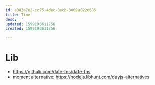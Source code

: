 ```yaml
---
id: e383a7e2-cc75-4dec-8ecb-3009a0220685
title: Time
desc: ''
updated: 1599193611756
created: 1599193611756

---
```


# Lib
- https://github.com/date-fns/date-fns
- moment alternative: https://nodejs.libhunt.com/dayjs-alternatives